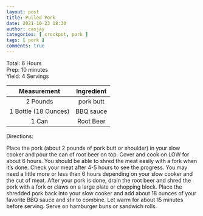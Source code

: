 ```yaml
---
layout: post
title: Pulled Pork
date: 2021-10-23 18:30
author: casjay
categories: [ crockpot, pork ]
tags: [ pork ]
comments: true
---
```

  
Total: 6 Hours  
Prep: 10 minutes  
Yield: 4 Servings  
  
|     Measurement      | Ingredient |
| :------------------: | :--------: |
|       2 Pounds       | pork butt  |
| 1 Bottle (18 Ounces) | BBQ sauce  |
|        1 Can         | Root Beer  |

Directions:

Place the pork (about 2 pounds of pork butt or shoulder) in your slow cooker and pour the can of root beer on top.
Cover and cook on LOW for about 6 hours. You should be able to shred the meat easily with a fork when it’s done. Check your meat after 4-5 hours to see the progress. You may need a little more or less than 6 hours depending on your slow cooker and the cut of meat.
After your pork is done, drain the root beer and shred the pork with a fork or claws on a large plate or chopping block.
Place the shredded pork back into your slow cooker and add about 18 ounces of your favorite BBQ sauce and stir to combine. Let warm for about 15 minutes before serving.
Serve on hamburger buns or sandwich rolls.  
